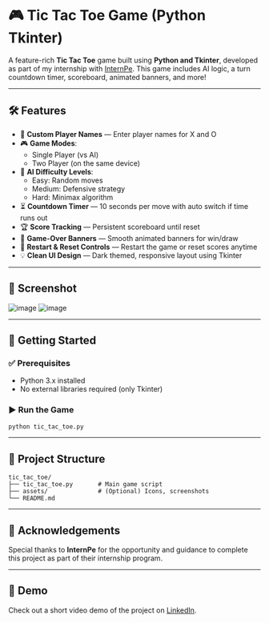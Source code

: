
# 🎮 Tic Tac Toe Game (Python Tkinter)

A feature-rich **Tic Tac Toe** game built using **Python and Tkinter**, developed as part of my internship with [InternPe](https://www.linkedin.com/company/internpe). This game includes AI logic, a turn countdown timer, scoreboard, animated banners, and more!

---

## 🛠️ Features

- 👤 **Custom Player Names** — Enter player names for X and O  
- 🎮 **Game Modes**:
  - Single Player (vs AI)
  - Two Player (on the same device)
- 🤖 **AI Difficulty Levels**:
  - Easy: Random moves
  - Medium: Defensive strategy
  - Hard: Minimax algorithm
- ⏳ **Countdown Timer** — 10 seconds per move with auto switch if time runs out
- 🏆 **Score Tracking** — Persistent scoreboard until reset
- 🎯 **Game-Over Banners** — Smooth animated banners for win/draw
- 🔁 **Restart & Reset Controls** — Restart the game or reset scores anytime
- 💡 **Clean UI Design** — Dark themed, responsive layout using Tkinter

---

## 📸 Screenshot

![image](https://github.com/user-attachments/assets/67ed12a7-90d7-4cc2-9944-ec824bb71a5b)
![image](https://github.com/user-attachments/assets/33c89435-dc62-4f3d-9955-5f1f1ae9f657)


---

## 🚀 Getting Started

### ✅ Prerequisites
- Python 3.x installed  
- No external libraries required (only Tkinter)

### ▶️ Run the Game

```bash
python tic_tac_toe.py
```

---

## 📁 Project Structure

```
tic_tac_toe/
├── tic_tac_toe.py       # Main game script
├── assets/              # (Optional) Icons, screenshots
└── README.md
```

---

## 🤝 Acknowledgements

Special thanks to **InternPe** for the opportunity and guidance to complete this project as part of their internship program.

---

## 🎥 Demo

Check out a short video demo of the project on [LinkedIn](https://www.linkedin.com/posts/omm-prakash-parida_python-tkinter-ai-activity-7345103924065902592-SK05?utm_source=share&utm_medium=member_android&rcm=ACoAADXFRboB-CUF9RuHP9i6y44wRn-q3qGp7So).

